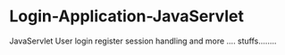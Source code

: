 # Login-Application-JavaServlet
JavaServlet User login register session handling and more .... stuffs........
